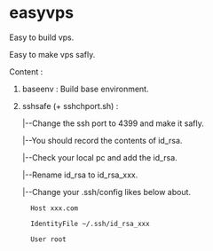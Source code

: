 easyvps
========

Easy to build vps.

Easy to make vps safly.

Content : 

1. baseenv : Build base environment.

2. sshsafe (+ sshchport.sh) : 

   |--Change the ssh port to 4399 and make it safly.

   |--You should record the contents of id_rsa.

   |--Check your local pc and add the id_rsa.

   |--Rename id_rsa to id_rsa_xxx.

   |--Change your .ssh/config likes below about.

         Host xxx.com

         IdentityFile ~/.ssh/id_rsa_xxx

         User root
